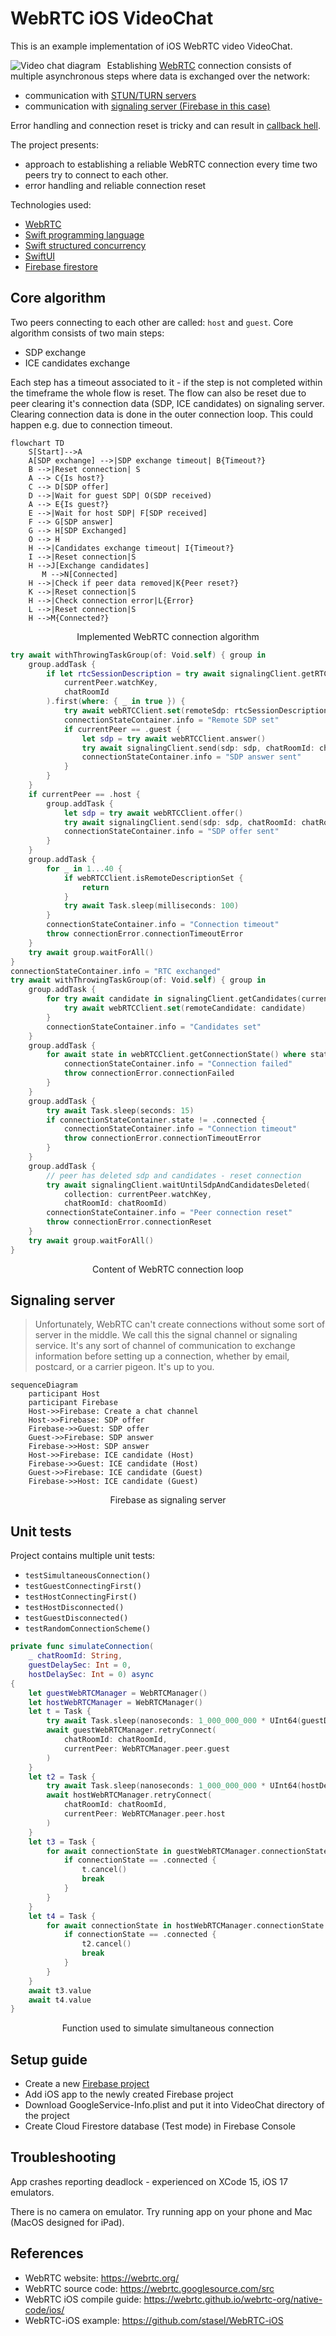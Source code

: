 # WebRTC iOS VideoChat

This is an example implementation of iOS WebRTC video VideoChat.

<img src="VideoChat_diagram.svg"
     alt="Video chat diagram"
     style="float: left; margin-right: 10px;" />

Establishing [WebRTC](https://developer.mozilla.org/en-US/docs/Web/API/WebRTC_API) connection consists of multiple asynchronous steps where data is exchanged over the network:
* communication with [STUN/TURN servers](https://developer.mozilla.org/en-US/docs/Web/API/WebRTC_API/Protocols)
* communication with [signaling server (Firebase in this case)](https://developer.mozilla.org/en-US/docs/Web/API/WebRTC_API/Connectivity#signaling)

 Error handling and connection reset is tricky and can result in [callback hell](http://callbackhell.com/).

The project presents:
* approach to establishing a reliable WebRTC connection every time two peers try to connect to each other.
* error handling and reliable connection reset

Technologies used:
* [WebRTC](https://developer.mozilla.org/en-US/docs/Web/API/WebRTC_API)
* [Swift programming language](https://docs.swift.org/swift-book/)
* [Swift structured concurrency](https://docs.swift.org/swift-book/LanguageGuide/Concurrency.html)
* [SwiftUI](https://developer.apple.com/xcode/swiftui/)
* [Firebase firestore](https://firebase.google.com/docs/firestore)

## Core algorithm

Two peers connecting to each other are called: `host` and `guest`. Core algorithm consists of two main steps:
* SDP exchange
* ICE candidates exchange

Each step has a timeout associated to it - if the step is not completed within the timeframe the whole flow is reset.
The flow can also be reset due to peer clearing it's connection data (SDP, ICE candidates) on signaling server. Clearing connection data is done in the outer connection loop. This could happen e.g. due to connection timeout.

```mermaid
flowchart TD
    S[Start]-->A
    A[SDP exchange] -->|SDP exchange timeout| B{Timeout?}
    B -->|Reset connection| S
    A --> C{Is host?}
    C --> D[SDP offer]
    D -->|Wait for guest SDP| O(SDP received)
    A --> E{Is guest?}
    E -->|Wait for host SDP| F[SDP received]
    F --> G[SDP answer]
    G --> H[SDP Exchanged]
    O --> H
    H -->|Candidates exchange timeout| I{Timeout?}
    I -->|Reset connection|S
    H -->J[Exchange candidates]
       M -->N[Connected]
    H -->|Check if peer data removed|K{Peer reset?}
    K -->|Reset connection|S
    H -->|Check connection error|L{Error}
    L -->|Reset connection|S
    H -->M{Connected?}
 ```
 <p align = "center">
 Implemented WebRTC connection algorithm
 </p>


```Swift
try await withThrowingTaskGroup(of: Void.self) { group in
    group.addTask {
        if let rtcSessionDescription = try await signalingClient.getRTCSessionDescriptions(
            currentPeer.watchKey,
            chatRoomId
        ).first(where: { _ in true }) {
            try await webRTCClient.set(remoteSdp: rtcSessionDescription)
            connectionStateContainer.info = "Remote SDP set"
            if currentPeer == .guest {
                let sdp = try await webRTCClient.answer()
                try await signalingClient.send(sdp: sdp, chatRoomId: chatRoomId, collection: currentPeer.sendKey)
                connectionStateContainer.info = "SDP answer sent"
            }
        }
    }
    if currentPeer == .host {
        group.addTask {
            let sdp = try await webRTCClient.offer()
            try await signalingClient.send(sdp: sdp, chatRoomId: chatRoomId, collection: currentPeer.sendKey)
            connectionStateContainer.info = "SDP offer sent"
        }
    }
    group.addTask {
        for _ in 1...40 {
            if webRTCClient.isRemoteDescriptionSet {
                return
            }
            try await Task.sleep(milliseconds: 100)
        }
        connectionStateContainer.info = "Connection timeout"
        throw connectionError.connectionTimeoutError
    }
    try await group.waitForAll()
}
connectionStateContainer.info = "RTC exchanged"
try await withThrowingTaskGroup(of: Void.self) { group in
    group.addTask {
        for try await candidate in signalingClient.getCandidates(currentPeer.watchKey, chatRoomId) {
            try await webRTCClient.set(remoteCandidate: candidate)
        }
        connectionStateContainer.info = "Candidates set"
    }
    group.addTask {
        for await state in webRTCClient.getConnectionState() where state == .failed {
            connectionStateContainer.info = "Connection failed"
            throw connectionError.connectionFailed
        }
    }
    group.addTask {
        try await Task.sleep(seconds: 15)
        if connectionStateContainer.state != .connected {
            connectionStateContainer.info = "Connection timeout"
            throw connectionError.connectionTimeoutError
        }
    }
    group.addTask {
        // peer has deleted sdp and candidates - reset connection
        try await signalingClient.waitUntilSdpAndCandidatesDeleted(
            collection: currentPeer.watchKey,
            chatRoomId: chatRoomId)
        connectionStateContainer.info = "Peer connection reset"
        throw connectionError.connectionReset
    }
    try await group.waitForAll()
}
```
<p align = "center">
Content of WebRTC connection loop
</p>

## Signaling server

>Unfortunately, WebRTC can't create connections without some sort of server in the middle. We call this the signal channel or signaling service. It's any sort of channel of communication to exchange information before setting up a connection, whether by email, postcard, or a carrier pigeon. It's up to you.


```mermaid
sequenceDiagram
    participant Host
    participant Firebase
    Host->>Firebase: Create a chat channel
    Host->>Firebase: SDP offer
    Firebase->>Guest: SDP offer
    Guest->>Firebase: SDP answer
    Firebase->>Host: SDP answer
    Host->>Firebase: ICE candidate (Host)
    Firebase->>Guest: ICE candidate (Host)
    Guest->>Firebase: ICE candidate (Guest)
    Firebase->>Host: ICE candidate (Guest)
```
<p align = "center">
Firebase as signaling server
</p>

## Unit tests

Project contains multiple unit tests:
* `testSimultaneousConnection()`
* `testGuestConnectingFirst()`
* `testHostConnectingFirst()`
* `testHostDisconnected()`
* `testGuestDisconnected()`
* `testRandomConnectionScheme()`

```Swift
private func simulateConnection(
    _ chatRoomId: String,
    guestDelaySec: Int = 0,
    hostDelaySec: Int = 0) async
{
    let guestWebRTCManager = WebRTCManager()
    let hostWebRTCManager = WebRTCManager()
    let t = Task {
        try await Task.sleep(nanoseconds: 1_000_000_000 * UInt64(guestDelaySec))
        await guestWebRTCManager.retryConnect(
            chatRoomId: chatRoomId,
            currentPeer: WebRTCManager.peer.guest
        )
    }
    let t2 = Task {
        try await Task.sleep(nanoseconds: 1_000_000_000 * UInt64(hostDelaySec))
        await hostWebRTCManager.retryConnect(
            chatRoomId: chatRoomId,
            currentPeer: WebRTCManager.peer.host
        )
    }
    let t3 = Task {
        for await connectionState in guestWebRTCManager.connectionState {
            if connectionState == .connected {
                t.cancel()
                break
            }
        }
    }
    let t4 = Task {
        for await connectionState in hostWebRTCManager.connectionState {
            if connectionState == .connected {
                t2.cancel()
                break
            }
        }
    }
    await t3.value
    await t4.value
}
```
<p align = "center">
Function used to simulate simultaneous connection
</p>

## Setup guide

* Create a new [Firebase project](https://firebase.google.com/)
* Add iOS app to the newly created Firebase project
* Download GoogleService-Info.plist and put it into VideoChat directory of the project
* Create Cloud Firestore database (Test mode) in Firebase Console

## Troubleshooting

App crashes reporting deadlock - experienced on XCode 15, iOS 17 emulators. 

There is no camera on emulator. Try running app on your phone and Mac (MacOS designed for iPad).

## References

* WebRTC website: https://webrtc.org/
* WebRTC source code: https://webrtc.googlesource.com/src
* WebRTC iOS compile guide: https://webrtc.github.io/webrtc-org/native-code/ios/
* WebRTC-iOS example: https://github.com/stasel/WebRTC-iOS   
